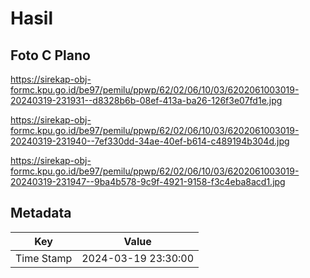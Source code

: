 # Hasil

## Foto C Plano

https://sirekap-obj-formc.kpu.go.id/be97/pemilu/ppwp/62/02/06/10/03/6202061003019-20240319-231931--d8328b6b-08ef-413a-ba26-126f3e07fd1e.jpg

https://sirekap-obj-formc.kpu.go.id/be97/pemilu/ppwp/62/02/06/10/03/6202061003019-20240319-231940--7ef330dd-34ae-40ef-b614-c489194b304d.jpg

https://sirekap-obj-formc.kpu.go.id/be97/pemilu/ppwp/62/02/06/10/03/6202061003019-20240319-231947--9ba4b578-9c9f-4921-9158-f3c4eba8acd1.jpg


## Metadata

| Key        | Value               |
| ---------- | ------------------- |
| Time Stamp | 2024-03-19 23:30:00 |



